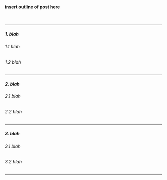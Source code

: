 #### insert outline of post here

<br><hr>

##### 1. blah


###### 1.1 blah


###### 1.2 blah


<hr>

##### 2. blah


###### 2.1 blah


###### 2.2 blah


<hr>

##### 3. blah


###### 3.1 blah


###### 3.2 blah


<hr>



